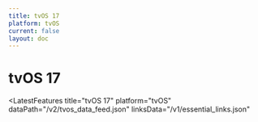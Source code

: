 ```yaml
---
title: tvOS 17
platform: tvOS
current: false
layout: doc
---
```


# tvOS 17

<LatestFeatures 
  title="tvOS 17" 
  platform="tvOS"
  dataPath="/v2/tvos_data_feed.json" 
  linksData="/v1/essential_links.json"
>
</LatestFeatures>

<SecurityInfo 
  title="tvOS 17" 
  platform="tvOS" 
  dataPath="/v2/tvos_data_feed.json" 
/>
